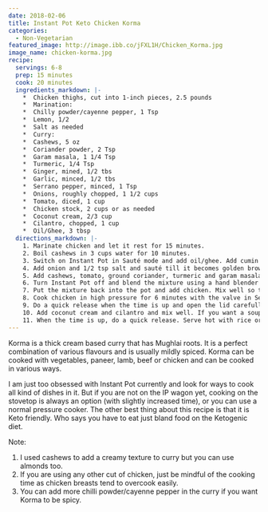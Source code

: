 ```yaml
---
date: 2018-02-06
title: Instant Pot Keto Chicken Korma
categories:
  - Non-Vegetarian
featured_image: http://image.ibb.co/jFXL1H/Chicken_Korma.jpg
image_name: chicken-korma.jpg
recipe:
  servings: 6-8
  prep: 15 minutes
  cook: 20 minutes
  ingredients_markdown: |-
    *  Chicken thighs, cut into 1-inch pieces, 2.5 pounds       
    *  Marination:
    *  Chilly powder/cayenne pepper, 1 Tsp
    *  Lemon, 1/2
    *  Salt as needed
    *  Curry:
    *  Cashews, 5 oz
    *  Coriander powder, 2 Tsp
    *  Garam masala, 1 1/4 Tsp
    *  Turmeric, 1/4 Tsp
    *  Ginger, mined, 1/2 tbs
    *  Garlic, minced, 1/2 tbs
    *  Serrano pepper, minced, 1 Tsp
    *  Onions, roughly chopped, 1 1/2 cups
    *  Tomato, diced, 1 cup
    *  Chicken stock, 2 cups or as needed
    *  Coconut cream, 2/3 cup
    *  Cilantro, chopped, 1 cup
    *  Oil/Ghee, 3 tbsp
  directions_markdown: |-
    1. Marinate chicken and let it rest for 15 minutes.
    2. Boil cashews in 3 cups water for 10 minutes.
    3. Switch on Instant Pot in Sauté mode and add oil/ghee. Add cumin seeds, ginger, garlic and serrano pepper. Let it fry for 30 seconds.
    4. Add onion and 1/2 tsp salt and sauté till it becomes golden brown, about 3-4 minutes.
    5. Add cashews, tomato, ground coriander, turmeric and garam masala and mix well. Let the mixture sauté until oil starts separating, about 3 minutes. 
    6. Turn Instant Pot off and blend the mixture using a hand blender or in a blender. 
    7. Put the mixture back into the pot and add chicken. Mix well so that chicken pieces are coated evenly. 
    8. Cook chicken in high pressure for 6 minutes with the valve in Sealing position.
    9. Do a quick release when the time is up and open the lid carefully. 
    10. Add coconut cream and cilantro and mix well. If you want a soupy consistency, add more chicken stock too. Close the lid and cook on high pressure for 3 minutes. Valve should be in the Sealing position.
    11. When the time is up, do a quick release. Serve hot with rice or chapati or just relish it as a stew.
---
```

Korma is a thick cream based curry that has Mughlai roots. It is a perfect combination of various flavours and is usually mildly spiced. Korma can be cooked with vegetables, paneer, lamb, beef or chicken and can be cooked in various ways.

I am just too obsessed with Instant Pot currently and look for ways to cook all kind of dishes in it. But if you are not on the IP wagon yet, cooking on the stovetop is always an option (with slightly increased time), or you can use a normal pressure cooker. The other best thing about this recipe is that it is Keto friendly. Who says you have to eat just bland food on the Ketogenic diet.

Note:
1. I used cashews to add a creamy texture to curry but you can use almonds too.
2. If you are using any other cut of chicken, just be mindful of the cooking time as chicken breasts tend to overcook easily. 
3. You can add more chilli powder/cayenne pepper in the curry if you want Korma to be spicy.
